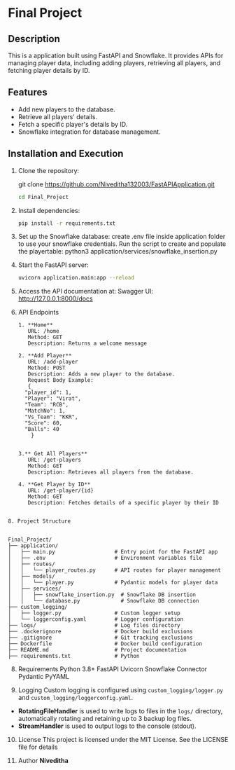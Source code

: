 


# Final Project

## Description
This is a application built using FastAPI and Snowflake. It provides APIs for managing player data, including adding players, retrieving all players, and fetching player details by ID.

## Features
- Add new players to the database.
- Retrieve all players' details.
- Fetch a specific player's details by ID.
- Snowflake integration for database management.

## Installation and Execution

1. Clone the repository:

   git clone https://github.com/Niveditha132003/FastAPIApplication.git
   ```bash
   cd Final_Project
   ```


3. Install dependencies:
   ```bash
   pip install -r requirements.txt
   ```


4. Set up the Snowflake database:
create .env file inside application folder to use your snowflake credentials.
Run the script to create and populate the playertable:
python3 application/services/snowflake_insertion.py


5. Start the FastAPI server:

   ```bash
   uvicorn application.main:app --reload
   ```

6. Access the API documentation at:
Swagger UI: http://127.0.0.1:8000/docs


7. API Endpoints
      ```text
      1. **Home**
         URL: /home
         Method: GET
         Description: Returns a welcome message

      2. **Add Player**
         URL: /add-player
         Method: POST
         Description: Adds a new player to the database.
         Request Body Example:
         {
        "player_id": 1,
        "Player": "Virat",
        "Team": "RCB",
        "MatchNo": 1,
        "Vs_Team": "KKR",
        "Score": 60,
        "Balls": 40
          }


      3.** Get All Players**
         URL: /get-players
         Method: GET
         Description: Retrieves all players from the database.

      4. **Get Player by ID**
         URL: /get-player/{id}
         Method: GET
         Description: Fetches details of a specific player by their ID
      ```

```text

8. Project Structure


Final_Project/
├── application/
│   ├── main.py                   # Entry point for the FastAPI app
│   ├── .env                      # Environment variables file
│   ├── routes/
│   │   └── player_routes.py      # API routes for player management
│   ├── models/
│   │   └── player.py             # Pydantic models for player data
│   ├── services/
│   │   ├── snowflake_insertion.py  # Snowflake DB insertion
│   │   └── database.py             # Snowflake DB connection
├── custom_logging/
│   ├── logger.py                 # Custom logger setup
│   └── loggerconfig.yaml         # Logger configuration
├── logs/                         # Log files directory
├── .dockerignore                 # Docker build exclusions
├── .gitignore                    # Git tracking exclusions
├── Dockerfile                    # Docker build configuration
├── README.md                     # Project documentation
├── requirements.txt              # Python 
```





8. Requirements
Python 3.8+
FastAPI
Uvicorn
Snowflake Connector
Pydantic
PyYAML


9. Logging
Custom logging is configured using `custom_logging/logger.py` and `custom_logging/loggerconfig.yaml`.  
- **RotatingFileHandler** is used to write logs to files in the `logs/` directory, automatically rotating and retaining up to 3 backup log files.
- **StreamHandler** is used to output logs to the console (stdout).


10. License
This project is licensed under the MIT License. See the LICENSE file for details


11. Author
**Niveditha**
        







